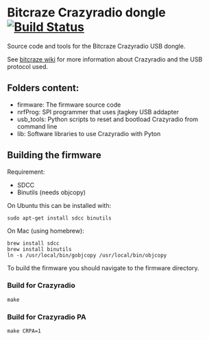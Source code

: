 # Bitcraze Crazyradio dongle [![Build Status](https://travis-ci.org/bitcraze/crazyradio-firmware.svg)](https://travis-ci.org/bitcraze/crazyradio-firmware)

Source code and tools for the Bitcraze Crazyradio USB dongle.

See [bitcraze wiki](http://wiki.bitcraze.se/projects:crazyradio:index) for more information about
Crazyradio and the USB protocol used.

## Folders content:
- firmware: The firmware source code
- nrfProg:  SPI programmer that uses jtagkey USB addapter
- usb_tools: Python scripts to reset and bootload Crazyradio from command line
- lib: Software libraries to use Crazyradio with Pyton

## Building the firmware
Requirement:
  - SDCC
  - Binutils (needs objcopy)

On Ubuntu this can be installed with:
```
sudo apt-get install sdcc binutils
```

On Mac (using homebrew):
```
brew install sdcc
brew install binutils
ln -s /usr/local/bin/gobjcopy /usr/local/bin/objcopy
```

To build the firmware you should navigate to the firmware directory.

### Build for Crazyradio
```
make
```
### Build for Crazyradio PA
```
make CRPA=1
```
